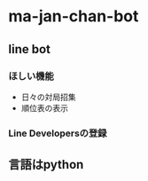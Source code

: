 # ma-jan-chan-bot

## line bot

### ほしい機能
- 日々の対局招集
- 順位表の表示

### Line Developersの登録


## 言語はpython
